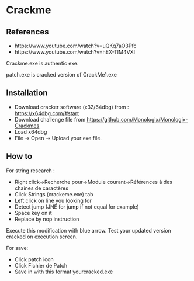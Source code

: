 # Crackme

## References

* <link> https://www.youtube.com/watch?v=uQKq7aO3Pfc </link>
* <link> https://www.youtube.com/watch?v=hEX-TIM4VXI </link>

<p>Crackme.exe is authentic exe. </p>
<p>patch.exe is cracked version of CrackMe1.exe</p>

## Installation 

* Download cracker software (x32/64dbg) from : <link> https://x64dbg.com/#start </link>
* Download challenge file from <link> https://github.com/Monologix/Monologix-Crackmes </link>
* Load x64dbg
* File -> Open -> Upload your exe file.

## How to 

For string research : 
* Right click->Recherche pour->Module courant->Références à des chaines de caractères
* Click Strings (crackeme.exe) tab
* Left click on line you looking for
* Detect jump (JNE for jump if not equal for example)
* Space key on it 
* Replace by nop instruction 

Execute this modification with blue arrow. Test your updated version cracked on execution screen.

For save: 
* Click patch icon
* Click Fichier de Patch
* Save in with this format yourcracked.exe


